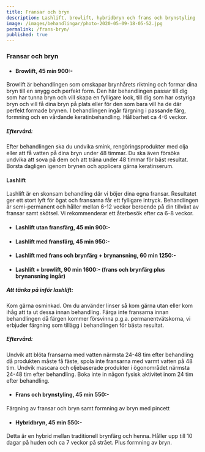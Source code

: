 ```yaml
---
title: Fransar och bryn
description: Lashlift, browlift, hybridbryn och frans och brynstyling
image: /images/behandlingar/photo-2020-05-09-18-05-52.jpg
permalink: /frans-bryn/
published: true
---
```

### Fransar och bryn

* #### Browlift, 45 min 900:-

Browlift är behandlingen som omskapar brynh&aring;rets riktning och formar dina bryn till en snygg och perfekt form. Den här behandlingen passar till dig som har tunna bryn och vill skapa en fylligare look, till dig som har ostyriga bryn och vill f&aring; dina bryn p&aring; plats eller för den som bara vill ha de där perfekt formade brynen. I behandlingen ing&aring;r färgning i passande färg, formning och en v&aring;rdande keratinbehandling. H&aring;llbarhet ca 4-6 veckor.

##### Efterv&aring;rd:

Efter behandlingen ska du undvika smink, rengöringsprodukter med olja eller att f&aring; vatten p&aring; dina bryn under 48 timmar. Du ska även försöka undvika att sova p&aring; dem och att träna under 48 timmar för bäst resultat. Borsta dagligen igenom brynen och applicera gärna keratinserum.

#### Lashlift

Lashlift är en skonsam behandling där vi böjer dina egna fransar. Resultatet ger ett stort lyft för ögat och fransarna f&aring;r ett fylligare intryck. Behandlingen är semi-permanent och h&aring;ller mellan 6-12 veckor beroende p&aring; din tillväxt av fransar samt skötsel. Vi rekommenderar ett &aring;terbesök efter ca 6-8 veckor.

* #### Lashlift utan fransfärg, 45 min 900:-
* #### Lashlift med fransfärg, 45 min 950:-
* #### Lashlift med frans och brynfärg + brynansning, 60 min 1250:-
* #### Lashlift + browlift, 90 min 1600:- (frans och brynfärg plus brynansning ing&aring;r)

##### Att tänka p&aring; inför lashlift:

Kom gärna osminkad. Om du använder linser s&aring; kom gärna utan eller kom ih&aring;g att ta ut dessa innan behandling. Färga inte fransarna innan behandlingen d&aring; färgen kommer försvinna p.g.a. permanentvätskorna, vi erbjuder färgning som tillägg i behandlingen för bästa resultat.

##### Efterv&aring;rd:

Undvik att blöta fransarna med vatten närmsta 24-48 tim efter behandling d&aring; produkten m&aring;ste f&aring; fäste, spola inte fransarna med varmt vatten p&aring; 48 tim. Undvik mascara och oljebaserade produkter i ögonomr&aring;det närmsta 24-48 tim efter behandling. Boka inte in n&aring;gon fysisk aktivitet inom 24 tim efter behandling.

* #### Frans och brynstyling, 45 min 550:-

Färgning av fransar och bryn samt formning av bryn med pincett

* #### Hybridbryn, 45 min 550:-

Detta är en hybrid mellan traditionell brynfärg och henna. H&aring;ller upp till 10 dagar p&aring; huden och ca 7 veckor p&aring; str&aring;et. Plus formning av bryn.